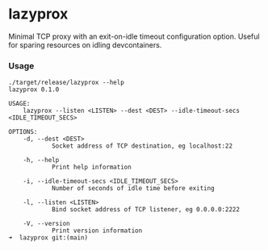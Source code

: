 # lazyprox
Minimal TCP proxy with an exit-on-idle timeout configuration option. Useful for sparing resources on idling devcontainers.

### Usage

```
./target/release/lazyprox --help
lazyprox 0.1.0

USAGE:
    lazyprox --listen <LISTEN> --dest <DEST> --idle-timeout-secs <IDLE_TIMEOUT_SECS>

OPTIONS:
    -d, --dest <DEST>
            Socket address of TCP destination, eg localhost:22

    -h, --help
            Print help information

    -i, --idle-timeout-secs <IDLE_TIMEOUT_SECS>
            Number of seconds of idle time before exiting

    -l, --listen <LISTEN>
            Bind socket address of TCP listener, eg 0.0.0.0:2222

    -V, --version
            Print version information
➜  lazyprox git:(main) 
```